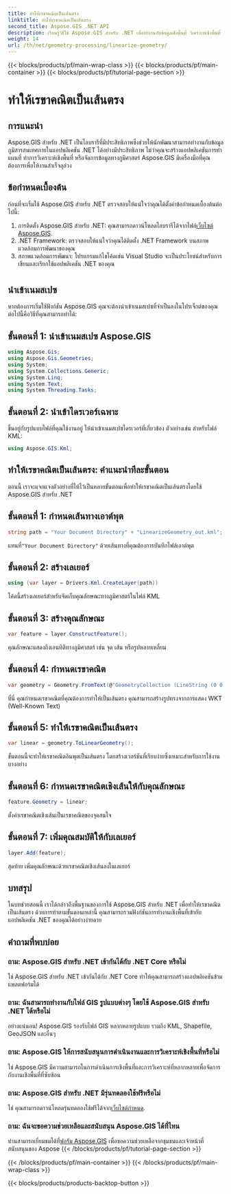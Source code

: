 ```yaml
---
title: ทำให้เรขาคณิตเป็นเส้นตรง
linktitle: ทำให้เรขาคณิตเป็นเส้นตรง
second_title: Aspose.GIS .NET API
description: เรียนรู้วิธีใช้ Aspose.GIS สำหรับ .NET เพื่อทำงานกับข้อมูลเชิงพื้นที่ วิเคราะห์เชิงพื้นที่ และจัดการทางภูมิศาสตร์ภายในแอปพลิเคชัน .NET ของคุณอย่างมีประสิทธิภาพ
weight: 14
url: /th/net/geometry-processing/linearize-geometry/
---
```


{{< blocks/products/pf/main-wrap-class >}}
{{< blocks/products/pf/main-container >}}
{{< blocks/products/pf/tutorial-page-section >}}

# ทำให้เรขาคณิตเป็นเส้นตรง

## การแนะนำ
Aspose.GIS สำหรับ .NET เป็นไลบรารีที่มีประสิทธิภาพซึ่งช่วยให้นักพัฒนาสามารถทำงานกับข้อมูลภูมิสารสนเทศภายในแอปพลิเคชัน .NET ได้อย่างมีประสิทธิภาพ ไม่ว่าคุณจะสร้างแอปพลิเคชันการทำแผนที่ ทำการวิเคราะห์เชิงพื้นที่ หรือจัดการข้อมูลทางภูมิศาสตร์ Aspose.GIS มีเครื่องมือที่คุณต้องการเพื่อให้งานสำเร็จลุล่วง
## ข้อกำหนดเบื้องต้น
ก่อนที่จะเริ่มใช้ Aspose.GIS สำหรับ .NET ตรวจสอบให้แน่ใจว่าคุณได้ตั้งค่าข้อกำหนดเบื้องต้นต่อไปนี้:
1. การติดตั้ง Aspose.GIS สำหรับ .NET: คุณสามารถดาวน์โหลดไลบรารีได้จากไฟล์[เว็บไซต์ Aspose.GIS](https://releases.aspose.com/gis/net/).
2. .NET Framework: ตรวจสอบให้แน่ใจว่าคุณได้ติดตั้ง .NET Framework บนสภาพแวดล้อมการพัฒนาของคุณ
3. สภาพแวดล้อมการพัฒนา: โปรแกรมแก้ไขโค้ดเช่น Visual Studio จะเป็นประโยชน์สำหรับการเขียนและเรียกใช้แอปพลิเคชัน .NET ของคุณ
#
## นำเข้าเนมสเปซ
หากต้องการเริ่มใช้ฟังก์ชัน Aspose.GIS คุณจะต้องนำเข้าเนมสเปซที่จำเป็นลงในโปรเจ็กต์ของคุณ ต่อไปนี้คือวิธีที่คุณสามารถทำได้:
## ขั้นตอนที่ 1: นำเข้าเนมสเปซ Aspose.GIS
```csharp
using Aspose.Gis;
using Aspose.Gis.Geometries;
using System;
using System.Collections.Generic;
using System.Linq;
using System.Text;
using System.Threading.Tasks;
```
## ขั้นตอนที่ 2: นำเข้าไดรเวอร์เฉพาะ
ขึ้นอยู่กับรูปแบบไฟล์ที่คุณใช้งานอยู่ ให้นำเข้าเนมสเปซไดรเวอร์ที่เกี่ยวข้อง ตัวอย่างเช่น สำหรับไฟล์ KML:
```csharp
using Aspose.GIS.Kml;
```
## ทำให้เรขาคณิตเป็นเส้นตรง: คำแนะนำทีละขั้นตอน
ตอนนี้ เราจะแจกแจงตัวอย่างที่ให้ไว้เป็นหลายขั้นตอนเพื่อทำให้เรขาคณิตเป็นเส้นตรงโดยใช้ Aspose.GIS สำหรับ .NET
## ขั้นตอนที่ 1: กำหนดเส้นทางเอาต์พุต
```csharp
string path = "Your Document Directory" + "LinearizeGeometry_out.kml";
```
 แทนที่`"Your Document Directory"` ด้วยเส้นทางที่คุณต้องการบันทึกไฟล์เอาต์พุต
## ขั้นตอนที่ 2: สร้างเลเยอร์
```csharp
using (var layer = Drivers.Kml.CreateLayer(path))
```
โค้ดนี้สร้างเลเยอร์สำหรับจัดเก็บคุณลักษณะทางภูมิศาสตร์ในไฟล์ KML
## ขั้นตอนที่ 3: สร้างคุณลักษณะ
```csharp
var feature = layer.ConstructFeature();
```
คุณลักษณะแสดงถึงเอนทิตีทางภูมิศาสตร์ เช่น จุด เส้น หรือรูปหลายเหลี่ยม
## ขั้นตอนที่ 4: กำหนดเรขาคณิต
```csharp
var geometry = Geometry.FromText(@"GeometryCollection (LineString (0 0, 1 1, 2 0),CompoundCurve ((4 0, 5 1), CircularString (5 1, 6 2, 7 1)))");
```
ที่นี่ คุณกำหนดเรขาคณิตที่คุณต้องการทำให้เป็นเส้นตรง คุณสามารถสร้างรูปทรงจากการแสดง WKT (Well-Known Text)
## ขั้นตอนที่ 5: ทำให้เรขาคณิตเป็นเส้นตรง
```csharp
var linear = geometry.ToLinearGeometry();
```
ขั้นตอนนี้จะทำให้เรขาคณิตอินพุตเป็นเส้นตรง โดยสร้างเวอร์ชันที่เรียบง่ายซึ่งเหมาะสำหรับการใช้งานบางอย่าง
## ขั้นตอนที่ 6: กำหนดเรขาคณิตเชิงเส้นให้กับคุณลักษณะ
```csharp
feature.Geometry = linear;
```
ตั้งค่าเรขาคณิตเชิงเส้นเป็นเรขาคณิตของจุดสนใจ
## ขั้นตอนที่ 7: เพิ่มคุณสมบัติให้กับเลเยอร์
```csharp
layer.Add(feature);
```
สุดท้าย เพิ่มคุณลักษณะด้วยเรขาคณิตเชิงเส้นลงในเลเยอร์

## บทสรุป
ในบทช่วยสอนนี้ เราได้กล่าวถึงพื้นฐานของการใช้ Aspose.GIS สำหรับ .NET เพื่อทำให้เรขาคณิตเป็นเส้นตรง ด้วยการทำตามขั้นตอนเหล่านี้ คุณสามารถรวมฟังก์ชันการทำงานเชิงพื้นที่เข้ากับแอปพลิเคชัน .NET ของคุณได้อย่างง่ายดาย
## คำถามที่พบบ่อย
### ถาม: Aspose.GIS สำหรับ .NET เข้ากันได้กับ .NET Core หรือไม่
ใช่ Aspose.GIS สำหรับ .NET เข้ากันได้กับ .NET Core ทำให้คุณสามารถสร้างแอปพลิเคชันข้ามแพลตฟอร์มได้
### ถาม: ฉันสามารถทำงานกับไฟล์ GIS รูปแบบต่างๆ โดยใช้ Aspose.GIS สำหรับ .NET ได้หรือไม่
อย่างแน่นอน! Aspose.GIS รองรับไฟล์ GIS หลากหลายรูปแบบ รวมถึง KML, Shapefile, GeoJSON และอื่นๆ
### ถาม: Aspose.GIS ให้การสนับสนุนการดำเนินงานและการวิเคราะห์เชิงพื้นที่หรือไม่
ใช่ Aspose.GIS มีความสามารถในการดำเนินการเชิงพื้นที่และการวิเคราะห์ที่หลากหลายเพื่อจัดการกับงานเชิงพื้นที่ที่ซับซ้อน
### ถาม: Aspose.GIS สำหรับ .NET มีรุ่นทดลองใช้ฟรีหรือไม่
 ใช่ คุณสามารถดาวน์โหลดรุ่นทดลองใช้ฟรีได้จาก[เว็บไซต์กำหนด](https://releases.aspose.com/).
### ถาม: ฉันจะขอความช่วยเหลือและสนับสนุน Aspose.GIS ได้ที่ไหน
 ท่านสามารถเยี่ยมชมได้ที่[ฟอรัม Aspose.GIS](https://forum.aspose.com/c/gis/33) เพื่อขอความช่วยเหลือจากชุมชนและเจ้าหน้าที่สนับสนุนของ Aspose
{{< /blocks/products/pf/tutorial-page-section >}}

{{< /blocks/products/pf/main-container >}}
{{< /blocks/products/pf/main-wrap-class >}}

{{< blocks/products/products-backtop-button >}}

